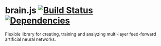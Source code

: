 brain.js
[![Build Status](https://img.shields.io/travis/ClaudioAlbertin/brainjs.svg)](https://travis-ci.org/ClaudioAlbertin/brainjs) [![Dependencies](https://img.shields.io/david/ClaudioAlbertin/brainjs.svg)](https://david-dm.org/ClaudioAlbertin/brainjs)
========

Flexible library for creating, training and analyzing multi-layer feed-forward artificial neural networks.
